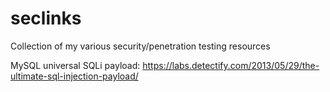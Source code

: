 # seclinks
Collection of my various security/penetration testing resources

MySQL universal SQLi payload:
https://labs.detectify.com/2013/05/29/the-ultimate-sql-injection-payload/
